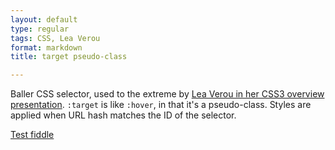 ```yaml
---
layout: default
type: regular
tags: CSS, Lea Verou
format: markdown
title: target pseudo-class

---
```

Baller CSS selector, used to the extreme by [Lea Verou in her CSS3 overview presentation](http://leaverou.me/ft2010/#slide76). `:target` is like `:hover`, in that it's a pseudo-class. Styles are applied when URL hash matches the ID of the selector.

[Test fiddle](http://jsfiddle.net/desandro/3Q4cu/2/show/#beta)